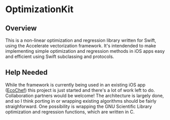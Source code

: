 # OptimizationKit

## Overview
This is a non-linear optimization and regression library written for Swift, using the Accelerate vectorization framework. It's intendended to make implementing simple optimization and regression methods in iOS apps easy and efficient using Swift subclassing and protocols.

## Help Needed
While the framework is currently being used in an existing iOS app ([EcoChef](http://www.github.com/jonbirge/ecochef)) this project is just started and there's a lot of work left to do. Collaboration partners would be welcome! The architecture is largely done, and so I think porting in or wrapping existing algorithms should be fairly straighforward. One possibility is wrapping the GNU Scientific Library optimization and regression functions, which are written in C.
